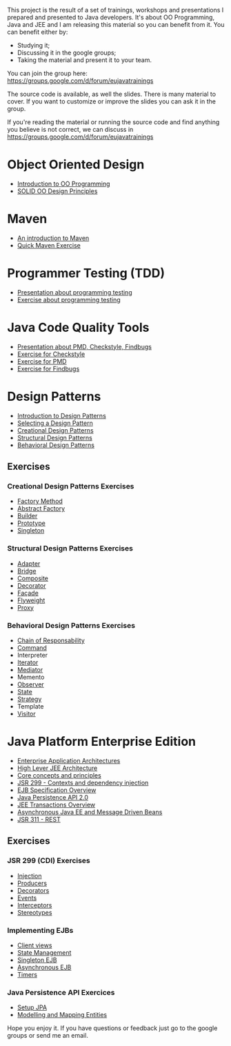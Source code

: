 This project is the result of a set of trainings, workshops and presentations I prepared and presented to Java developers. It's about OO Programming, Java and JEE and I am releasing this material so you can benefit from it.
You can benefit either by:
  * Studying it;
  * Discussing it in the google groups;
  * Taking the material and present it to your team.

You can join the group here: https://groups.google.com/d/forum/eujavatrainings

The source code is available, as well the slides. There is many material to cover. If you want to customize or improve the slides you can ask it in the group.

If you're reading the material or running the source code and find anything you believe is not correct, we can discuss in https://groups.google.com/d/forum/eujavatrainings






# Object Oriented Design #
  * [Introduction to OO Programming](http://bit.ly/IYOhIR)
  * [SOLID OO Design Principles](http://bit.ly/Kt32Sc)
# Maven #
  * [An introduction to Maven](http://bit.ly/Ip7UYl)
  * [Quick Maven Exercise](http://bit.ly/KXB6v3)
# Programmer Testing (TDD) #
  * [Presentation about programming testing](http://bit.ly/J2RDvW)
  * [Exercise about programming testing](http://bit.ly/III4V6)

# Java Code Quality Tools #
  * [Presentation about PMD, Checkstyle, Findbugs](http://bit.ly/JdWSa2)
  * [Exercise for Checkstyle](http://bit.ly/LjRe51)
  * [Exercise for PMD](http://bit.ly/Jhaeps)
  * [Exercise for Findbugs](http://bit.ly/JIwlV0)

# Design Patterns #
  * [Introduction to Design Patterns](http://bit.ly/MMtblo)
  * [Selecting a Design Pattern](http://bit.ly/MCww7g)
  * [Creational Design Patterns](http://bit.ly/MZIweC)
  * [Structural Design Patterns](http://bit.ly/M8Ldvp)
  * [Behavioral Design Patterns](http://bit.ly/PlnNIe)
## Exercises ##
### Creational Design Patterns Exercises ###
  * [Factory Method](http://bit.ly/N9o5uh)
  * [Abstract Factory](http://bit.ly/M8LzCf)
  * [Builder](http://bit.ly/PfOjl4)
  * [Prototype](http://bit.ly/NEuNIN)
  * [Singleton](http://bit.ly/PfOCfB)
### Structural Design Patterns Exercises ###
  * [Adapter](http://bit.ly/LACWzp)
  * [Bridge](http://bit.ly/LrV0Ae)
  * [Composite](http://bit.ly/M2E5Er)
  * [Decorator](http://bit.ly/N21Utd)
  * [Façade](http://bit.ly/PlqZn0)
  * [Flyweight](http://bit.ly/PfRmJN)
  * [Proxy](http://bit.ly/Nb9QJk)
### Behavioral Design Patterns Exercises ###
  * [Chain of Responsability](http://bit.ly/LXt3dt)
  * [Command](http://bit.ly/NExaey)
  * Interpreter
  * [Iterator](http://bit.ly/M7ThLg)
  * [Mediator](http://bit.ly/MZLPT9)
  * Memento
  * [Observer](http://bit.ly/LAE1qM)
  * [State](http://bit.ly/NbccYb)
  * [Strategy](http://bit.ly/L41m7B)
  * Template
  * [Visitor](http://bit.ly/LXu5pP)

# Java Platform Enterprise Edition #
  * [Enterprise Application Architectures](http://bit.ly/LN5vtz)
  * [High Lever JEE Architecture](http://bit.ly/OvIif3)
  * [Core concepts and principles](http://bit.ly/POk71Q)
  * [JSR 299 - Contexts and dependency injection](http://bit.ly/MZ9cA3)
  * [EJB Specification Overview](http://bit.ly/No4hqL)
  * [Java Persistence API 2.0](http://bit.ly/MfPWtL)
  * [JEE Transactions Overview](http://bit.ly/L6Z6Yx)
  * [Asynchronous Java EE and Message Driven Beans](http://bit.ly/MfQ3W5)
  * [JSR 311 - REST](http://bit.ly/M1rJL4)
## Exercises ##
### JSR 299 (CDI) Exercises ###
  * [Injection](http://bit.ly/Nk75Vx)
  * [Producers](http://bit.ly/Nh5uQI)
  * [Decorators](http://bit.ly/MjhyzM)
  * [Events](http://bit.ly/MgXrWr)
  * [Interceptors](http://bit.ly/LN93Mf)
  * [Stereotypes](http://bit.ly/OYE9nL)
### Implementing EJBs ###
  * [Client views](http://bit.ly/RZGm25)
  * [State Management](http://bit.ly/PJViTx)
  * [Singleton EJB](http://bit.ly/OYEXZG)
  * [Asynchronous EJB](http://bit.ly/No6XVf)
  * [Timers](http://bit.ly/MjihRl)
### Java Persistence API Exercices ###
  * [Setup JPA](http://bit.ly/O1K3zI)
  * [Modelling and Mapping Entities](http://bit.ly/LGaW1U)

Hope you enjoy it. If you have questions or feedback just go to the google groups or send me an email.